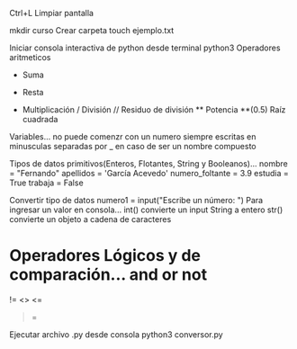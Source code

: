 Ctrl+L Limpiar pantalla

mkdir curso Crear carpeta
touch ejemplo.txt


Iniciar consola interactiva de python desde terminal
python3
Operadores aritmeticos
+   Suma
-   Resta
*   Multiplicación
/   División 
//  Residuo de división
**  Potencia
**(0.5) Raíz cuadrada

Variables...
no puede comenzr con un numero
siempre escritas en minusculas
separadas por _ en caso de ser un nombre compuesto

Tipos de datos primitivos(Enteros, Flotantes, String y Booleanos)...
nombre = "Fernando"
apellidos = 'García Acevedo'
numero_foltante = 3.9
estudia = True
trabaja = False

Convertir tipo de datos
numero1 = input("Escribe un número: ") Para ingresar un valor en consola...
int() convierte un input String a entero
str() convierte un objeto a cadena de caracteres

Operadores Lógicos y de comparación...
and 
or
not
== 
!=
<>
<=
>=

Ejecutar archivo .py desde consola
python3 conversor.py